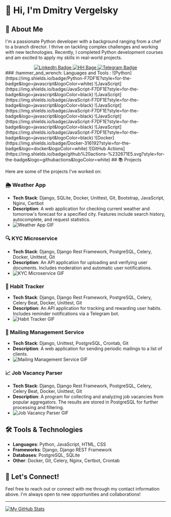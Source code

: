 # 👋 Hi, I'm Dmitry Vergelsky

## 🚀 About Me

I'm a passionate Python developer with a background ranging from a chef to a branch director. I thrive on tackling complex challenges and working with new technologies. Recently, I completed Python development courses and am excited to apply my skills in real-world projects.


<div id="badges" align="center">
  <a href="https://linkedin.com/in/vergelsky/">
    <img src="https://img.shields.io/badge/LinkedIn-blue?style=for-the-badge&logo=linkedin&logoColor=white" alt="LinkedIn Badge"/>
  </a>
  <a href="your-linkedin-URL">
    <img src="https://img.shields.io/badge/HeadHuner-red?style=for-the-badge&logo=headhunter&logoColor=white" alt="HH Bage"/>
  </a>
  <a href="https://t.me/graf_werger">
    <img src="https://img.shields.io/badge/Telegram-blue?style=for-the-badge&logo=telegram&logoColor=white" alt="Telegram Badge"/>
  </a>
  <br>
  <img src="https://komarev.com/ghpvc/?username=vergelsky&style=flat-square&color=blue" alt="" align="center">
</div>
### :hammer_and_wrench: Languages and Tools :
![Python](https://img.shields.io/badge/Python-F7DF1E?style=for-the-badge&logo=javascript&logoColor=white)
![JavaScript](https://img.shields.io/badge/JavaScript-F7DF1E?style=for-the-badge&logo=javascript&logoColor=black)
![JavaScript](https://img.shields.io/badge/JavaScript-F7DF1E?style=for-the-badge&logo=javascript&logoColor=black)
![JavaScript](https://img.shields.io/badge/JavaScript-F7DF1E?style=for-the-badge&logo=javascript&logoColor=black)
![JavaScript](https://img.shields.io/badge/JavaScript-F7DF1E?style=for-the-badge&logo=javascript&logoColor=black)
![JavaScript](https://img.shields.io/badge/JavaScript-F7DF1E?style=for-the-badge&logo=javascript&logoColor=black)
![Docker](https://img.shields.io/badge/Docker-316192?style=for-the-badge&logo=docker&logoColor=white)
![GitHub Actions](https://img.shields.io/badge/github%20actions-%232671E5.svg?style=for-the-badge&logo=githubactions&logoColor=white)
## 📚 Projects

Here are some of the projects I've worked on:

### 🌦️ Weather App
- **Tech Stack**: Django, SQLite, Docker, Unittest, Git, Bootstrap, JavaScript, Nginx, Certbot
- **Description**: A web application for checking current weather and tomorrow's forecast for a specified city. Features include search history, autocomplete, and request statistics.
- ![Weather App GIF](https://media.giphy.com/media/3o6ozu0DHkQtZ3NOk0/giphy.gif)

### 🔍 KYC Microservice
- **Tech Stack**: Django, Django Rest Framework, PostgreSQL, Celery, Docker, Unittest, Git
- **Description**: An API application for uploading and verifying user documents. Includes moderation and automatic user notifications.
- ![KYC Microservice GIF](https://media.giphy.com/media/xT0xeJpnrWC4WvJqf6/giphy.gif)

### 📅 Habit Tracker
- **Tech Stack**: Django, Django Rest Framework, PostgreSQL, Celery, Celery Beat, Docker, Unittest, Git
- **Description**: An API application for tracking and rewarding user habits. Includes reminder notifications via a Telegram bot.
- ![Habit Tracker GIF](https://media.giphy.com/media/3o6Zt2nOV4Za5FJFCY/giphy.gif)

### 📧 Mailing Management Service
- **Tech Stack**: Django, Unittest, PostgreSQL, Crontab, Git
- **Description**: A web application for sending periodic mailings to a list of clients.
- ![Mailing Management Service GIF](https://media.giphy.com/media/3o6fJbDUa4zY7PLZ8g/giphy.gif)

### 📈 Job Vacancy Parser
- **Tech Stack**: Django, Django Rest Framework, PostgreSQL, Celery, Celery Beat, Docker, Unittest, Git
- **Description**: A program for collecting and analyzing job vacancies from popular aggregators. The results are stored in PostgreSQL for further processing and filtering.
- ![Job Vacancy Parser GIF](https://media.giphy.com/media/l0MYa6rE3c4M8zSJO/giphy.gif)

## 🛠️ Tools & Technologies

- **Languages**: Python, JavaScript, HTML, CSS
- **Frameworks**: Django, Django REST Framework
- **Databases**: PostgreSQL, SQLite
- **Other**: Docker, Git, Celery, Nginx, Certbot, Crontab

## 🌟 Let's Connect!

Feel free to reach out or connect with me through my contact information above. I'm always open to new opportunities and collaborations!

---

[![My GitHub Stats](https://github-readme-stats.vercel.app/api?username=yourusername&show_icons=true&hide_title=true&hide=prs&count_private=true&hide_border=true&theme=dark)](https://github.com/yourusername)
